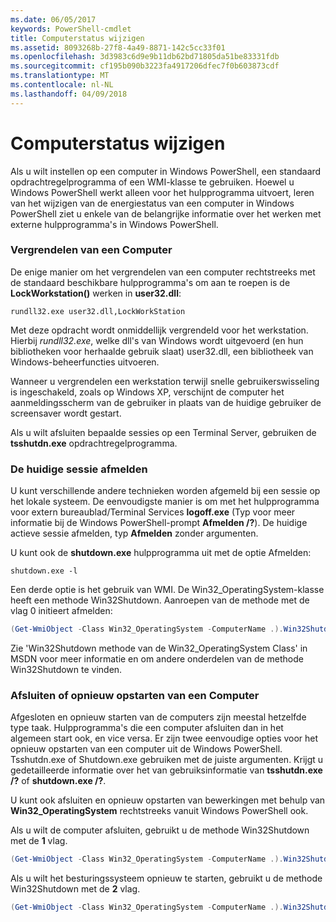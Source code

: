 ```yaml
---
ms.date: 06/05/2017
keywords: PowerShell-cmdlet
title: Computerstatus wijzigen
ms.assetid: 8093268b-27f8-4a49-8871-142c5cc33f01
ms.openlocfilehash: 3d3983c6d9e9b11db62bd71805da51be83331fdb
ms.sourcegitcommit: cf195b090b3223fa4917206dfec7f0b603873cdf
ms.translationtype: MT
ms.contentlocale: nl-NL
ms.lasthandoff: 04/09/2018
---
```

# <a name="changing-computer-state"></a>Computerstatus wijzigen

Als u wilt instellen op een computer in Windows PowerShell, een standaard opdrachtregelprogramma of een WMI-klasse te gebruiken. Hoewel u Windows PowerShell werkt alleen voor het hulpprogramma uitvoert, leren van het wijzigen van de energiestatus van een computer in Windows PowerShell ziet u enkele van de belangrijke informatie over het werken met externe hulpprogramma's in Windows PowerShell.

### <a name="locking-a-computer"></a>Vergrendelen van een Computer

De enige manier om het vergrendelen van een computer rechtstreeks met de standaard beschikbare hulpprogramma's om aan te roepen is de **LockWorkstation()** werken in **user32.dll**:

```
rundll32.exe user32.dll,LockWorkStation
```

Met deze opdracht wordt onmiddellijk vergrendeld voor het werkstation. Hierbij *rundll32.exe*, welke dll's van Windows wordt uitgevoerd (en hun bibliotheken voor herhaalde gebruik slaat) user32.dll, een bibliotheek van Windows-beheerfuncties uitvoeren.

Wanneer u vergrendelen een werkstation terwijl snelle gebruikerswisseling is ingeschakeld, zoals op Windows XP, verschijnt de computer het aanmeldingsscherm van de gebruiker in plaats van de huidige gebruiker de screensaver wordt gestart.

Als u wilt afsluiten bepaalde sessies op een Terminal Server, gebruiken de **tsshutdn.exe** opdrachtregelprogramma.

### <a name="logging-off-the-current-session"></a>De huidige sessie afmelden

U kunt verschillende andere technieken worden afgemeld bij een sessie op het lokale systeem. De eenvoudigste manier is om met het hulpprogramma voor extern bureaublad/Terminal Services **logoff.exe** (Typ voor meer informatie bij de Windows PowerShell-prompt **Afmelden /?**). De huidige actieve sessie afmelden, typ **Afmelden** zonder argumenten.

U kunt ook de **shutdown.exe** hulpprogramma uit met de optie Afmelden:

```
shutdown.exe -l
```

Een derde optie is het gebruik van WMI. De Win32_OperatingSystem-klasse heeft een methode Win32Shutdown. Aanroepen van de methode met de vlag 0 initieert afmelden:

```powershell
(Get-WmiObject -Class Win32_OperatingSystem -ComputerName .).Win32Shutdown(0)
```

Zie 'Win32Shutdown methode van de Win32_OperatingSystem Class' in MSDN voor meer informatie en om andere onderdelen van de methode Win32Shutdown te vinden.

### <a name="shutting-down-or-restarting-a-computer"></a>Afsluiten of opnieuw opstarten van een Computer

Afgesloten en opnieuw starten van de computers zijn meestal hetzelfde type taak. Hulpprogramma's die een computer afsluiten dan in het algemeen start ook, en vice versa. Er zijn twee eenvoudige opties voor het opnieuw opstarten van een computer uit de Windows PowerShell. Tsshutdn.exe of Shutdown.exe gebruiken met de juiste argumenten. Krijgt u gedetailleerde informatie over het van gebruiksinformatie van **tsshutdn.exe /?** of **shutdown.exe /?**.

U kunt ook afsluiten en opnieuw opstarten van bewerkingen met behulp van **Win32_OperatingSystem** rechtstreeks vanuit Windows PowerShell ook.

Als u wilt de computer afsluiten, gebruikt u de methode Win32Shutdown met de **1** vlag.

```powershell
(Get-WmiObject -Class Win32_OperatingSystem -ComputerName .).Win32Shutdown(1)
```

Als u wilt het besturingssysteem opnieuw te starten, gebruikt u de methode Win32Shutdown met de **2** vlag.

```powershell
(Get-WmiObject -Class Win32_OperatingSystem -ComputerName .).Win32Shutdown(2)
```